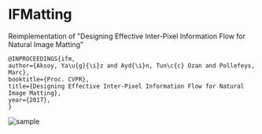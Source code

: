 # IFMatting
Reimplementation of "Designing Effective Inter-Pixel Information Flow for Natural Image Matting"

```
@INPROCEEDINGS{ifm,
author={Aksoy, Ya\u{g}{\i}z and Ayd{\i}n, Tun\c{c} Ozan and Pollefeys, Marc},
booktitle={Proc. CVPR},
title={Designing Effective Inter-Pixel Information Flow for Natural Image Matting},
year={2017},
}
```

![sample](https://raw.githubusercontent.com/moiling/IFMatting/master/doc/sample.png)
